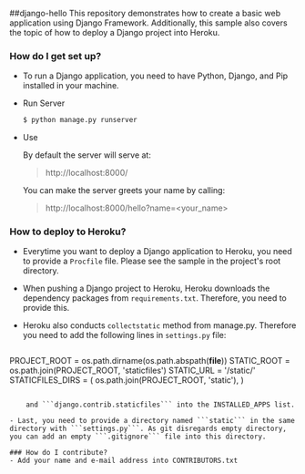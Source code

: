 ##django-hello
This repository demonstrates how to create a basic web application using Django Framework. Additionally, this sample also covers the topic of how to deploy a Django project into Heroku.

### How do I get set up?

- To run a Django application, you need to have Python, Django, and Pip installed in your machine.
- Run Server

    ```bash
    $ python manage.py runserver
    ```
- Use

    By default the server will serve at:
    > http://localhost:8000/
    
    You can make the server greets your name by calling:
    > http://localhost:8000/hello?name=<your_name>
    
### How to deploy to Heroku?

- Everytime you want to deploy a Django application to Heroku, you need to provide a `Procfile` file. Please see the sample in the project's root directory.
- When pushing a Django project to Heroku, Heroku downloads the dependency packages from ```requirements.txt```. Therefore, you need to provide this.
- Heroku also conducts ```collectstatic``` method from manage.py. Therefore you need to add the following lines in ```settings.py``` file:

    ```python
PROJECT_ROOT = os.path.dirname(os.path.abspath(__file__))
STATIC_ROOT = os.path.join(PROJECT_ROOT, 'staticfiles')
STATIC_URL = '/static/'
STATICFILES_DIRS = (
    os.path.join(PROJECT_ROOT, 'static'),
)
```

    and ```django.contrib.staticfiles``` into the INSTALLED_APPS list.
    
- Last, you need to provide a directory named ```static``` in the same directory with ```settings.py```. As git disregards empty directory, you can add an empty ```.gitignore``` file into this directory.

### How do I contribute?
- Add your name and e-mail address into CONTRIBUTORS.txt